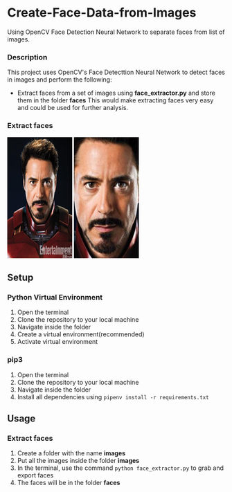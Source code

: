 # Create-Face-Data-from-Images
Using OpenCV Face Detection Neural Network to separate faces from list of images.

### Description
This project uses OpenCV's Face Detecttion Neural Network to detect faces in images and perform the following:

* Extract faces from a set of images using **face_extractor.py** and store them in the folder **faces**
This would make extracting faces very easy and could be used for further analysis.


### Extract faces

<img src="examples/image.jpg" width="150px" height="280px">
<img src="examples/face.jpg" width="150px" height="280px">

## Setup

### Python Virtual Environment
1. Open the terminal
2. Clone the repository to your local machine
3. Navigate inside the folder
4. Create a virtual environment(recommended)
5. Activate virtual environment

### pip3
1. Open the terminal
2. Clone the repository to your local machine
3. Navigate inside the folder
4. Install all dependencies using `pipenv install -r requirements.txt`

## Usage

### Extract faces
1. Create a folder with the name **images**
2. Put all the images inside the folder **images**
3. In the terminal, use the command `python face_extractor.py` to grab and export faces
4. The faces will be in the folder **faces**
